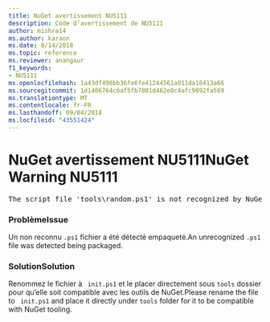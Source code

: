 ```yaml
---
title: NuGet avertissement NU5111
description: Code d’avertissement de NU5111
author: mishra14
ms.author: karann
ms.date: 8/14/2018
ms.topic: reference
ms.reviewer: anangaur
f1_keywords:
- NU5111
ms.openlocfilehash: 1a43df498bb36fe6fe41244561a911da16413a66
ms.sourcegitcommit: 1d1406764c6af5fb7801d462e0c4afc9092fa569
ms.translationtype: MT
ms.contentlocale: fr-FR
ms.lasthandoff: 09/04/2018
ms.locfileid: "43551424"
---
```

# <a name="nuget-warning-nu5111"></a><span data-ttu-id="c7a11-103">NuGet avertissement NU5111</span><span class="sxs-lookup"><span data-stu-id="c7a11-103">NuGet Warning NU5111</span></span>
<pre>The script file 'tools\random.ps1' is not recognized by NuGet and hence will not be executed during installation of this package. Rename it to install.ps1, uninstall.ps1 or init.ps1 and place it directly under 'tools'.</pre>

### <a name="issue"></a><span data-ttu-id="c7a11-104">Problème</span><span class="sxs-lookup"><span data-stu-id="c7a11-104">Issue</span></span>

<span data-ttu-id="c7a11-105">Un non reconnu `.ps1` fichier a été détecté empaqueté.</span><span class="sxs-lookup"><span data-stu-id="c7a11-105">An unrecognized `.ps1` file was detected being packaged.</span></span>


### <a name="solution"></a><span data-ttu-id="c7a11-106">Solution</span><span class="sxs-lookup"><span data-stu-id="c7a11-106">Solution</span></span>

<span data-ttu-id="c7a11-107">Renommez le fichier à ` init.ps1` et le placer directement sous `tools` dossier pour qu’elle soit compatible avec les outils de NuGet.</span><span class="sxs-lookup"><span data-stu-id="c7a11-107">Please rename the file to ` init.ps1` and place it directly under `tools` folder for it to be compatible with NuGet tooling.</span></span>

